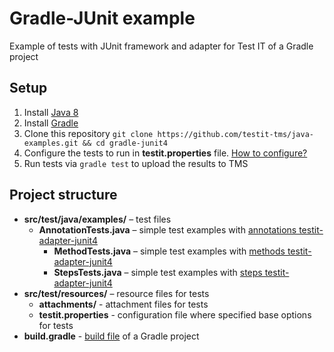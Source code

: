 # Gradle-JUnit example
Example of tests with JUnit framework and adapter for Test IT of a Gradle project

## Setup

1. Install [Java 8](https://www.oracle.com/java/technologies/javase/javase8-archive-downloads.html)
2. Install [Gradle](https://gradle.org/install/)
3. Clone this repository `git clone https://github.com/testit-tms/java-examples.git && cd gradle-junit4`
4. Configure the tests to run in **testit.properties** file. [How to configure?](https://github.com/testit-tms/adapters-java/tree/main/testit-adapter-junit4#configuration)
5. Run tests via `gradle test` to upload the results to TMS

## Project structure

* **src/test/java/examples/** – test files
    * **AnnotationTests.java** – simple test examples with [annotations testit-adapter-junit4](https://github.com/testit-tms/adapters-java/tree/main/testit-adapter-junit4#annotations)
        * **MethodTests.java** – simple test examples with [methods testit-adapter-junit4](https://github.com/testit-tms/adapters-java/tree/main/testit-adapter-junit4#annotations)
        * **StepsTests.java** – simple test examples with [steps testit-adapter-junit4](https://github.com/testit-tms/adapters-java/tree/main/testit-adapter-junit4#annotations)
* **src/test/resources/** – resource files for tests
    * **attachments/** - attachment files for tests
    * **testit.properties** - configuration file where specified base options for tests
* **build.gradle** - [build file](https://docs.gradle.org/current/userguide/tutorial_using_tasks.html) of a Gradle project
